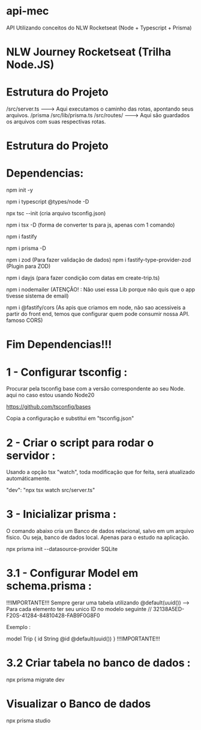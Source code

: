 # api-mec
API Utilizando conceitos do NLW Rocketseat (Node + Typescript + Prisma)

# NLW Journey Rocketseat (Trilha Node.JS)

# Estrutura do Projeto
/src/server.ts ---> Aqui executamos o caminho das rotas, apontando seus arquivos. 
/prisma
/src/lib/prisma.ts
/src/routes/ ---> Aqui são guardados os arquivos com suas respectivas rotas.
# Estrutura do Projeto
# Dependencias:
npm init -y

npm i typescript @types/node -D

npx tsc --init (cria arquivo tsconfig.json)

npm i tsx -D (forma de converter ts para js, apenas com 1 comando)

npm i fastify

npm i prisma -D

npm i zod (Para fazer validação de dados)
npm i fastify-type-provider-zod (Plugin para ZOD)

npm i dayjs (para fazer condição com datas em create-trip.ts)

npm i nodemailer (ATENÇÃO! : Não usei essa Lib porque não quis que o app tivesse sistema de email)

npm i @fastify/cors (As apis que criamos em node, não sao acessiveis a partir do front end, temos que configurar quem pode consumir nossa API. famoso CORS)
# Fim Dependencias!!!

# 1 - Configurar tsconfig :
Procurar pela tsconfig base com a versão correspondente 
ao seu Node. aqui no caso estou usando Node20

https://github.com/tsconfig/bases

Copia a configuração e substitui em "tsconfig.json"

# 2 - Criar o script para rodar o servidor :
Usando a opção tsx "watch", toda modificação que for feita, será atualizado automáticamente.

"dev": "npx tsx watch src/server.ts"

# 3 - Inicializar prisma :
O comando abaixo cria um Banco de dados relacional, salvo em um arquivo fisico.
Ou seja, banco de dados local. Apenas para o estudo na aplicação.

npx prisma init --datasource-provider SQLite

# 3.1 - Configurar Model em schema.prisma : 

!!!IMPORTANTE!!!
Sempre gerar uma tabela utilizando 
@default(uuid()) --> Para cada elemento ter seu unico ID no modelo seguinte
// 32138A5ED-F20S-41284-84810428-FAB9F0G8F0

Exemplo :

model Trip {
    id String @id @default(uuid())
}
!!!IMPORTANTE!!!

# 3.2 Criar tabela no banco de dados :

npx prisma migrate dev

# Visualizar o Banco de dados
npx prisma studio
